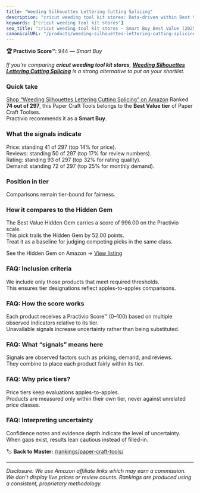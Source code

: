 ```yaml
---
title: "Weeding Silhouettes Lettering Cutting Splicing"
description: "cricut weeding tool kit stores: Data-driven within Best Value ranking using the Practivio Score™. Positioned by quality, value, demand, findability, momentum."
keywords: ["cricut weeding tool kit stores"]
seo_title: "cricut weeding tool kit stores — Smart Buy Best Value (2025)"
canonicalURL: "/products/weeding-silhouettes-lettering-cutting-splicing-B085XFMX4Z/"
---
```


**🏆 Practivio Score™:** 944 — _Smart Buy_


*If you're comparing **cricut weeding tool kit stores**, **[Weeding Silhouettes Lettering Cutting Splicing](https://www.amazon.com/dp/B085XFMX4Z?tag=practivio-20)** is a strong alternative to put on your shortlist.*
### Quick take
[Shop “Weeding Silhouettes Lettering Cutting Splicing” on Amazon](https://www.amazon.com/dp/B085XFMX4Z?tag=practivio-20)
Ranked **74 out of 297**, this Paper Craft Tools belongs to the **Best Value tier** of Paper Craft Toolses.  
Practivio recommends it as a **Smart Buy**.

### What the signals indicate
Price: standing 41 of 297 (top 14% for price).  
Reviews: standing 50 of 297 (top 17% for review numbers).  
Rating: standing 93 of 297 (top 32% for rating quality).  
Demand: standing 72 of 297 (top 25% for monthly demand).

### Position in tier
Comparisons remain tier-bound for fairness.

### How it compares to the Hidden Gem
The Best Value Hidden Gem carries a score of 996.00 on the Practivio scale.  
This pick trails the Hidden Gem by 52.00 points.  
Treat it as a baseline for judging competing picks in the same class.  

See the Hidden Gem on Amazon → [View listing](https://www.amazon.com/dp/B002YIP97K?tag=practivio-20)

### FAQ: Inclusion criteria
We include only those products that meet required thresholds.  
This ensures tier designations reflect apples-to-apples comparisons.

### FAQ: How the score works
Each product receives a Practivio Score™ (0–100) based on multiple observed indicators relative to its tier.  
Unavailable signals increase uncertainty rather than being substituted.

### FAQ: What “signals” means here
Signals are observed factors such as pricing, demand, and reviews.  
They combine to place each product fairly within its tier.

### FAQ: Why price tiers?
Price tiers keep evaluations apples-to-apples.  
Products are measured only within their own tier, never against unrelated price classes.

### FAQ: Interpreting uncertainty
Confidence notes and evidence depth indicate the level of uncertainty.  
When gaps exist, results lean cautious instead of filled-in.


🏷️ **Back to Master:** [/rankings/paper-craft-tools/](/rankings/paper-craft-tools/)

---
_Disclosure: We use Amazon affiliate links which may earn a commission. We don’t display live prices or review counts. Rankings are produced using a consistent, proprietary methodology._

